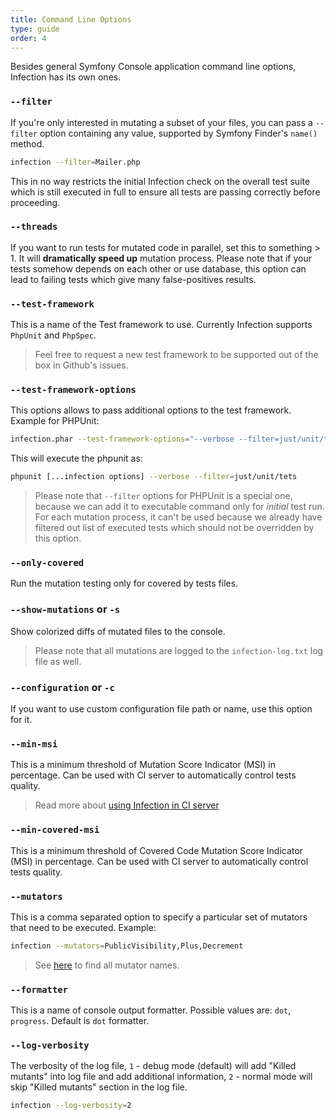 ```yaml
---
title: Command Line Options
type: guide
order: 4
---
```


Besides general Symfony Console application command line options, Infection has its own ones.

### `--filter`

If you're only interested in mutating a subset of your files, you can pass a `--filter` option containing any value, supported by Symfony Finder's `name()` method.

``` bash
infection --filter=Mailer.php
```

This in no way restricts the initial Infection check on the overall test suite which is still executed in full to ensure all tests are passing correctly before proceeding.


### `--threads`

If you want to run tests for mutated code in parallel, set this to something > 1. It will **dramatically speed up** mutation process. Please note that if your tests somehow depends on each other or use database, this option can lead to failing tests which give many false-positives results. 

### `--test-framework`

This is a name of the Test framework to use. Currently Infection supports `PhpUnit` and `PhpSpec`.

>Feel free to request a new test framework to be supported out of the box in Github's issues.

### `--test-framework-options`

This options allows to pass additional options to the test framework. Example for PHPUnit:

```bash
infection.phar --test-framework-options="--verbose --filter=just/unit/tests"
```

This will execute the phpunit as:

```bash
phpunit [...infection options] --verbose --filter=just/unit/tets
```

> Please note that `--filter` options for PHPUnit is a special one, because we can add it to executable command only for _initial_ test run. For each mutation process, it can't be used because we already have filtered out list of executed tests which should not be overridden by this option.

### `--only-covered`

Run the mutation testing only for covered by tests files.

### `--show-mutations` or `-s`

Show colorized diffs of mutated files to the console.

> Please note that all mutations are logged to the `infection-log.txt` log file as well.

### `--configuration` or `-c`

If you want to use custom configuration file path or name, use this option for it.

### `--min-msi`

This is a minimum threshold of Mutation Score Indicator (MSI) in percentage. Can be used with CI server to automatically control tests quality.

> Read more about [using Infection in CI server](./using-with-ci.html)

### `--min-covered-msi`

This is a minimum threshold of Covered Code Mutation Score Indicator (MSI) in percentage. Can be used with CI server to automatically control tests quality.

### `--mutators`

This is a comma separated option to specify a particular set of mutators that need to be executed. Example:

``` bash
infection --mutators=PublicVisibility,Plus,Decrement
```

> See [here](./mutators.html) to find all mutator names.

### `--formatter`

This is a name of console output formatter. Possible values are: `dot`, `progress`. Default is `dot` formatter.

### `--log-verbosity`

The verbosity of the log file, `1` - debug mode (default) will add "Killed mutants" into log file and add additional information, `2` - normal mode will skip "Killed mutants" section in the log file.

``` bash
infection --log-verbosity=2
```
